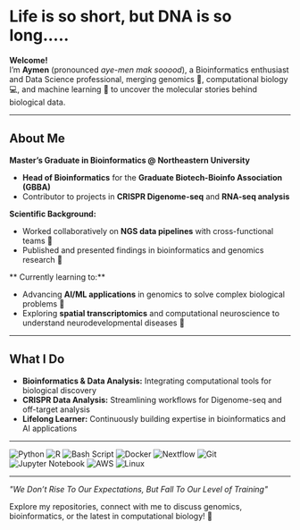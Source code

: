 # Life is so short, but DNA is so long.....

**Welcome!**  
I’m **Aymen** (pronounced *aye-men mak sooood*), a Bioinformatics enthusiast and Data Science professional, merging genomics 🧬, computational biology 💻, and machine learning 🤖 to uncover the molecular stories behind biological data.

---

## About Me  

**Master’s Graduate in Bioinformatics @ Northeastern University**  
- **Head of Bioinformatics** for the **Graduate Biotech-Bioinfo Association (GBBA)**  
- Contributor to  projects in **CRISPR Digenome-seq** and **RNA-seq analysis**  

**Scientific Background:**  
- Worked collaboratively on **NGS data pipelines** with cross-functional teams 🧪  
- Published and presented findings in bioinformatics and genomics research 📑  

** Currently learning to:**  
- Advancing **AI/ML applications** in genomics to solve complex biological problems 🚀  
- Exploring **spatial transcriptomics** and computational neuroscience to understand neurodevelopmental diseases 🌌  

---

## What I Do  

- **Bioinformatics & Data Analysis:** Integrating computational tools for biological discovery  
- **CRISPR Data Analysis:** Streamlining workflows for Digenome-seq and off-target analysis  
- **Lifelong Learner:** Continuously building expertise in bioinformatics and AI applications  

---

![Python](https://img.shields.io/badge/python-3670A0?style=for-the-badge&logo=python&logoColor=ffdd54)
![R](https://img.shields.io/badge/r-%23276DC3.svg?style=for-the-badge&logo=r&logoColor=white)
![Bash Script](https://img.shields.io/badge/bash_script-%23121011.svg?style=for-the-badge&logo=gnu-bash&logoColor=white)
![Docker](https://img.shields.io/badge/docker-%230db7ed.svg?style=for-the-badge&logo=docker&logoColor=white)
![Nextflow](https://img.shields.io/badge/Nextflow-0DC09D?style=for-the-badge&logo=nextflow)
![Git](https://img.shields.io/badge/git-%23F05033.svg?style=for-the-badge&logo=git&logoColor=white)
![Jupyter Notebook](https://img.shields.io/badge/Jupyter-F37626.svg?style=for-the-badge&logo=Jupyter&logoColor=white)
![AWS](https://img.shields.io/badge/AWS-%23FF9900?style=for-the-badge&logo=amazon-aws&logoColor=white)
![Linux](https://img.shields.io/badge/Linux-FCC624?style=for-the-badge&logo=linux&logoColor=black)

---

*"We Don’t Rise To Our Expectations, But Fall To Our Level of Training"*  

Explore my repositories, connect with me to discuss genomics, bioinformatics, or the latest in computational biology! 🌟  
